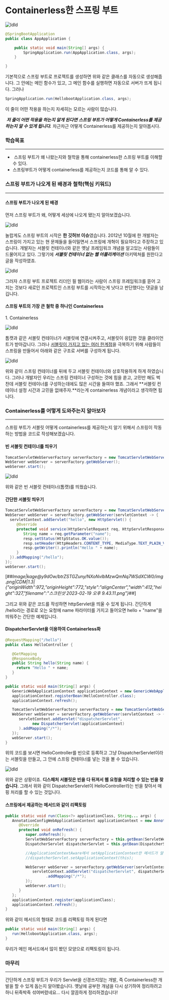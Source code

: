 # Containerless한 스프링 부트

![ldld](https://img1.daumcdn.net/thumb/R1280x0/?scode=mtistory2&fname=https%3A%2F%2Fblog.kakaocdn.net%2Fdn%2FEnLog%2FbtrZNLbJJEo%2Fo6EWLLu7ZsuvpKFwbWZXyK%2Fimg.png "이미지 설명(title)")


```java
@SpringBootApplication
public class AppApplication {

	public static void main(String[] args) {
		SpringApplication.run(AppApplication.class, args);
	}

}
```

기본적으로 스프링 부트로 프로젝트를 생성하면 위와 같은 클래스를 자동으로 생성해줍니다. 그 안에는 메인 함수가 있고, 그 메인 함수를 실행하면 자동으로 서버가 뜨게 됩니다. 그러나

```java
SpringApplication.run(HellobootApplication.class, args);
```

이 줄이 어떤 작용을 하는지 자세히는 모르는 사람이 많습니다. 

 _**저 줄이 어떤 작용을 하는지 알게 된다면 스프링 부트가 어떻게 Containerless를 제공하는지 알 수 있게 됩니다.**_ 차근차근 어떻게 Containerless를 제공하는지 알아봅시다.

### 학습목표

---

-    스프링 부트가 왜 나왔는지와 철학을 통해 containerless한 스프링 부트를 이해할 수 있다.
-   스프링부트가 어떻게 containerless를 제공하는지 코드를 통해 알 수 있다.

### 스프링 부트가 나오게 된 배경과 철학(핵심 키워드)

---

#### 스프링 부트가 나오게 된 배경

먼저 스프링 부트가 왜, 어떻게 세상에 나오게 됐는지 알아보겠습니다.

![ldld](https://img1.daumcdn.net/thumb/R1280x0/?scode=mtistory2&fname=https%3A%2F%2Fblog.kakaocdn.net%2Fdn%2Fbox79A%2FbtrZLS92y93%2FfBz3ar7VhslDIeDadxYGVk%2Fimg.png)

놀랍게도 스프링 부트의 시작은 **한 깃허브 이슈**였습니다. 2012년 10월에 한 개발자는 스프링이 가지고 있는 현 문제들을 들이밀면서 스프링에 개혁이 필요하다고 주장하고 있습니다. 개발자는 서블릿 컨테이너와 같은 옛날 프레임워크 개념을 알고있는 사람들이 드물어지고 있다. 그렇기에 _**서블릿 컨테이너 없는 웹 어플리케이션**_ 아키텍쳐를 원한다고 글을 작성하였죠.

![ldld](https://img1.daumcdn.net/thumb/R1280x0/?scode=mtistory2&fname=https%3A%2F%2Fblog.kakaocdn.net%2Fdn%2FzzwP7%2FbtrZJVGeRkj%2Flb4bJGfZPoLdsvycxP0G20%2Fimg.png)

그러자 스프링 부트 프로젝트 리더인 필 웹이라는 사람이 스프링 프레임워크를 뜯어 고치는 것보다 새로인 프로젝트인 스프링 부트를 시작하는게 낫다고 판단했다는 댓글을 남깁니다.

#### 스프링 부트의 가장 큰 철학 중 하나인 Containerless

1\. Containerless

![ldld](https://img1.daumcdn.net/thumb/R1280x0/?scode=mtistory2&fname=https%3A%2F%2Fblog.kakaocdn.net%2Fdn%2Fb49QMU%2FbtrZJCG4U1S%2F9lLrfeGOYkv29sgK955xu0%2Fimg.png)


톰캣과 같은 서블릿 컨테이너가 서블릿에 연결시켜주고, 서블릿이 응답한 것을 클라이언트가 받아갑니다. 그러나 [서블릿이 가지고 있는 여러 한계점](https://yiyj1030.tistory.com/443)을 극복하기 위해 사람들이 스프링을 만들어서 아래와 같은 구조로 서버를 구성하게 됩니다.

![ldld](https://img1.daumcdn.net/thumb/R1280x0/?scode=mtistory2&fname=https%3A%2F%2Fblog.kakaocdn.net%2Fdn%2FxpEOA%2FbtrZ0JqdShy%2FYcofJjpMFVEydSINcAylp0%2Fimg.png)

위와 같이 스프링 컨테이너를 뒤에 두고 서블릿 컨테이너와 상호작용하게 하게 하였습니다. 그러나 개발자인 우리는 스프링 컨테이너 구성하는 것에 힘을 쏟고, 고민만 해도 벅찬데 서블릿 컨테이너를 구성하는데에도 많은 시간을 들여야 했죠. 그래서 **서블릿 컨테이너 설정 시간과 고민을 없애주자.**라는게 containerless 개념이라고 생각하면 됩니다.

### Containerless를 어떻게 도와주는지 알아보자

---

스프링 부트가 서블릿 어떻게 containerless를 제공하는지 알기 위해서 스프링이 작동하는 방법을 코드로 작성해보겠습니다.

#### **빈 서블릿 컨테이너를 띄우기**

```java
TomcatServletWebServerFactory serverFactory = new TomcatServletWebServerFactory();
WebServer webServer = serverFactory.getWebServer();
webServer.start();
```

![ldld](https://img1.daumcdn.net/thumb/R1280x0/?scode=mtistory2&fname=https%3A%2F%2Fblog.kakaocdn.net%2Fdn%2FbEEZod%2FbtrZQcz39ob%2FKfc9LtuX3tpkLXiiYaXo80%2Fimg.png)

위와 같은 빈 서블릿 컨테이너(톰캣)를 띄웠습니다.

#### **간단한 서블릿 띄우기**

```java
TomcatServletWebServerFactory serverFactory = new TomcatServletWebServerFactory();
WebServer webServer = serverFactory.getWebServer(servletContext -> {
  servletContext.addServlet("hello", new HttpServlet() {
     @Override
     protected void service(HttpServletRequest req, HttpServletResponse resp) throws ServletException, IOException {
        String name = req.getParameter("name");
        resp.setStatus(HttpStatus.OK.value());
        resp.setHeader(HttpHeaders.CONTENT_TYPE, MediaType.TEXT_PLAIN_VALUE);
        resp.getWriter().println("Hello " + name);
     }
  }).addMapping("/hello");
});
webServer.start();
```

[##_Image|kage@y9dOw/btrZSTGZuny/NXoNvlbMzwQmNq7WSdXCW0/img.png|CDM|1.3|{"originWidth":972,"originHeight":772,"style":"alignCenter","width":412,"height":327,"filename":"스크린샷 2023-02-19 오후 9.43.11.png"}_##]

그리고 위와 같은 코드를 작성하면 httpServlet을 띄울 수 있게 됩니다. 간단하게 /hello라는 경로로 오는 요청에 name 파라미터를 가지고 들어오면 hello + "name"을 띄워주는 간단한 예제입니다. 

#### **DispatcherServlet을 이용하여 Containerless화**

```java
@RequestMapping("/hello")
public class HelloController {

   @GetMapping
   @ResponseBody
   public String hello(String name) {
     return "Hello " + name;
   }
}
```

```java
public static void main(String[] args) {
   GenericWebApplicationContext applicationContext = new GenericWebApplicationContext();
   applicationContext.registerBean(HelloController.class);
   applicationContext.refresh();

   TomcatServletWebServerFactory serverFactory = new TomcatServletWebServerFactory();
   WebServer webServer = serverFactory.getWebServer(servletContext -> {
      servletContext.addServlet("dispatcherServlet",
            new DispatcherServlet(applicationContext)
      ).addMapping("/*");
   });
   webServer.start();
}
```

위의 코드를 보시면 HelloController를 빈으로 등록하고 그냥 DispatcherServlet이라는 서블릿을 만들고, 그 안에 스프링 컨테이너를 넣는 것을 볼 수 있습니다.

![ldld](https://img1.daumcdn.net/thumb/R1280x0/?scode=mtistory2&fname=https%3A%2F%2Fblog.kakaocdn.net%2Fdn%2Flsft6%2FbtrZSSux29r%2Fw6opsTHTblfFyRA0Qk4Uj1%2Fimg.png)

위와 같은 상황이죠. **디스패처 서블릿은 빈을 다 뒤져서 웹 요청을 처리할 수 있는 빈을 찾습니다**. 그래서 위와 같이 DispatcherServlet이 HelloController라는 빈을 찾아서 매핑 처리를 할 수 있는 것입니다.

#### **스프링에서 제공하는 메서드와 같이 리팩토링**

```java
public static void run(Class<?> applicationClass, String... args) {
   AnnotationConfigWebApplicationContext applicationContext = new AnnotationConfigWebApplicationContext() {
      @Override
      protected void onRefresh() {
         super.onRefresh();
         ServletWebServerFactory serverFactory = this.getBean(ServletWebServerFactory.class);
         DispatcherServlet dispatcherServlet = this.getBean(DispatcherServlet.class);

         //ApplicationContextAware에서 setApplicationContext란 메서드가 알아서 넣어줌
         //dispatcherServlet.setApplicationContext(this);

         WebServer webServer = serverFactory.getWebServer(servletContext -> {
            servletContext.addServlet("dispatcherServlet", dispatcherServlet)
                  .addMapping("/*");
         });
         webServer.start();
      }
   };
   applicationContext.register(applicationClass);
   applicationContext.refresh();
}
```

위와 같이 메서드의 형태로 코드를 리팩토링 하게 된다면

```java
public static void main(String[] args) {
   run(HellobootApplication.class, args);
}
```

우리가 메인 메서드에서 많이 봤던 모양으로 리팩토링이 됩니다.

### 마무리

---

간단하게 스프링 부트가 우리가 Servlet을 신경쓰지않는 개발, 즉 Containerless한 개발을 할 수 있게 돕는지 알아봤습니다. 옛날에 공부한 개념을 다시 상기하여 정리하려고 하니 뒤죽박죽 섞여버렸네요... 다시 깔끔하게 정리하겠습니다!